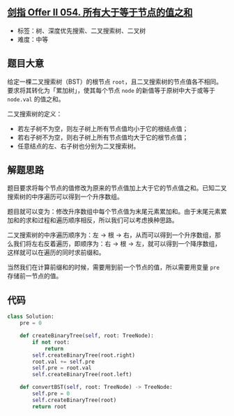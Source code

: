 ## [剑指 Offer II 054. 所有大于等于节点的值之和](https://leetcode-cn.com/problems/w6cpku/)

- 标签：树、深度优先搜索、二叉搜索树、二叉树
- 难度：中等

## 题目大意

给定一棵二叉搜索树（BST）的根节点 `root`，且二叉搜索树的节点值各不相同。要求将其转化为「累加树」，使其每个节点 `node` 的新值等于原树中大于或等于 `node.val` 的值之和。

二叉搜索树的定义：

- 若左子树不为空，则左子树上所有节点值均小于它的根结点值；
- 若右子树不为空，则右子树上所有节点值均大于它的根节点值；
- 任意结点的左、右子树也分别为二叉搜索树。

## 解题思路

题目要求将每个节点的值修改为原来的节点值加上大于它的节点值之和。已知二叉搜索树的中序遍历可以得到一个升序数组。

题目就可以变为：修改升序数组中每个节点值为末尾元素累加和。由于末尾元素累加和的求和过程和遍历顺序相反，所以我们可以考虑换种思路。

二叉搜索树的中序遍历顺序为：左 -> 根 -> 右，从而可以得到一个升序数组，那么我们将左右反着遍历，即顺序为：右 -> 根 -> 左，就可以得到一个降序数组，这样就可以在遍历的同时求前缀和。

当然我们在计算前缀和的时候，需要用到前一个节点的值，所以需要用变量 `pre` 存储前一节点的值。

## 代码

```Python
class Solution:
    pre = 0

    def createBinaryTree(self, root: TreeNode):
        if not root:
            return
        self.createBinaryTree(root.right)
        root.val += self.pre
        self.pre = root.val
        self.createBinaryTree(root.left)

    def convertBST(self, root: TreeNode) -> TreeNode:
        self.pre = 0
        self.createBinaryTree(root)
        return root
```

